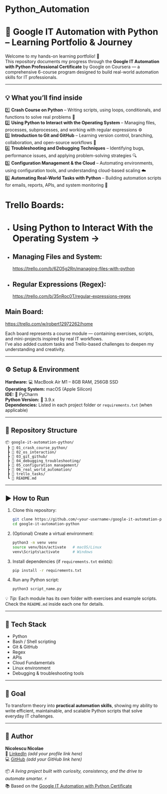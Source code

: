 # Python_Automation

# 🚀 Google IT Automation with Python – Learning Portfolio & Journey

Welcome to my hands-on learning portfolio! 🐍  
This repository documents my progress through the **Google IT Automation with Python Professional Certificate** by Google on Coursera — a comprehensive 6-course program designed to build real-world automation skills for IT professionals.

---

## 💡 What you’ll find inside

1️⃣ **Crash Course on Python** – Writing scripts, using loops, conditionals, and functions to solve real problems 🧠  
2️⃣ **Using Python to Interact with the Operating System** – Managing files, processes, subprocesses, and working with regular expressions ⚙️  
3️⃣ **Introduction to Git and GitHub** – Learning version control, branching, collaboration, and open-source workflows 🌿  
4️⃣ **Troubleshooting and Debugging Techniques** – Identifying bugs, performance issues, and applying problem-solving strategies 🔍  
5️⃣ **Configuration Management & the Cloud** – Automating environments, using configuration tools, and understanding cloud-based scaling ☁️  
6️⃣ **Automating Real-World Tasks with Python** – Building automation scripts for emails, reports, APIs, and system monitoring 💼  

# Trello Boards:
- # Using Python to Interact With the Operating System ->
- ## Managing Files and System:
  https://trello.com/b/6ZO5g2Rn/managing-files-with-python
- ## Regular Expressions (Regex):
  https://trello.com/b/35nRoc0T/regular-expressions-regex


 ## Main Board:
https://trello.com/w/robert12972262/home

Each board represents a course module — containing exercises, scripts, and mini-projects inspired by real IT workflows.  
I’ve also added custom tasks and Trello-based challenges to deepen my understanding and creativity.

---

## ⚙️ Setup & Environment

**Hardware:** 💻 MacBook Air M1 – 8GB RAM, 256GB SSD  
**Operating System:** macOS (Apple Silicon)  
**IDE:** 🧩 PyCharm  
**Python Version:** 🐍 3.9.x  
**Dependencies:** Listed in each project folder or `requirements.txt` (when applicable)  

---

## 📁 Repository Structure

```
📦 google-it-automation-python/
 ┣ 📂 01_crash_course_python/
 ┣ 📂 02_os_interaction/
 ┣ 📂 03_git_github/
 ┣ 📂 04_debugging_troubleshooting/
 ┣ 📂 05_configuration_management/
 ┣ 📂 06_real_world_automation/
 ┣ 📂 trello_tasks/
 ┗ 📜 README.md
```

---

## ▶️ How to Run

1. Clone this repository:
   ```bash
   git clone https://github.com/<your-username>/google-it-automation-python.git
   cd google-it-automation-python
   ```

2. (Optional) Create a virtual environment:
   ```bash
   python3 -m venv venv
   source venv/bin/activate   # macOS/Linux
   venv\Scripts\activate      # Windows
   ```

3. Install dependencies (if `requirements.txt` exists):
   ```bash
   pip install -r requirements.txt
   ```

4. Run any Python script:
   ```bash
   python3 script_name.py
   ```

💡 *Tip:* Each module has its own folder with exercises and example scripts.  
Check the `README.md` inside each one for details.

---

## 🧠 Tech Stack

- Python  
- Bash / Shell scripting  
- Git & GitHub  
- Regex  
- APIs  
- Cloud Fundamentals  
- Linux environment  
- Debugging & troubleshooting tools  

---

## 🎯 Goal

To transform theory into **practical automation skills**, showing my ability to write efficient, maintainable, and scalable Python scripts that solve everyday IT challenges.

---

## 👤 Author

**Nicolescu Nicolae**  
💼 [LinkedIn](https://www.linkedin.com/in/) *(add your profile link here)*  
💻 [GitHub](https://github.com/) *(add your GitHub link here)*  

📦 *A living project built with curiosity, consistency, and the drive to automate smarter.* ⚡  
📚 Based on the [Google IT Automation with Python Certificate](https://www.coursera.org/professional-certificates/google-it-automation)

